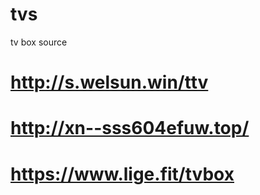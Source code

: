 # tvs
tv box source


# http://s.welsun.win/ttv
# http://xn--sss604efuw.top/
# https://www.lige.fit/tvbox
